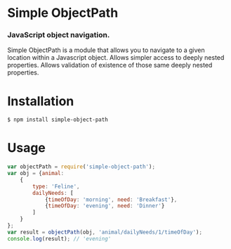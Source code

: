 
# Simple ObjectPath 

### JavaScript object navigation.

Simple ObjectPath is a module that allows you to navigate to a given location within a Javascript object. Allows simpler access to deeply nested properties. Allows validation of existence of those same deeply nested properties.


# Installation 
```sh
$ npm install simple-object-path
```
# Usage
```javascript
var objectPath = require('simple-object-path');
var obj = {animal: 
    {
        type: 'Feline', 
        dailyNeeds: [
            {timeOfDay: 'morning', need: 'Breakfast'}, 
            {timeOfDay: 'evening', need: 'Dinner'}
        ]
    }
};
var result = objectPath(obj, 'animal/dailyNeeds/1/timeOfDay');
console.log(result); // 'evening'
```
